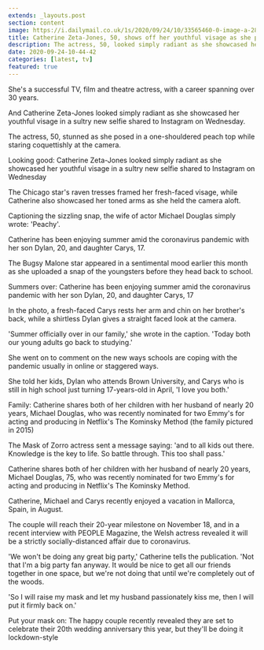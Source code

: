 ```yaml
---
extends: _layouts.post
section: content
image: https://i.dailymail.co.uk/1s/2020/09/24/10/33565460-0-image-a-28_1600938752852.jpg 
title: Catherine Zeta-Jones, 50, shows off her youthful visage as she poses in a one-shouldered peach top 
description: The actress, 50, looked simply radiant as she showcased her youthful visage in a sultry new selfie shared to Instagram on Wednesday. 
date: 2020-09-24-10-44-42 
categories: [latest, tv] 
featured: true 
--- 
```

She's a successful TV, film and theatre actress, with a career spanning over 30 years.

And Catherine Zeta-Jones looked simply radiant as she showcased her youthful visage in a sultry new selfie shared to Instagram on Wednesday.

The actress, 50, stunned as she posed in a one-shouldered peach top while staring coquettishly at the camera.

Looking good: Catherine Zeta-Jones looked simply radiant as she showcased her youthful visage in a sultry new selfie shared to Instagram on Wednesday

The Chicago star's raven tresses framed her fresh-faced visage, while Catherine also showcased her toned arms as she held the camera aloft.

Captioning the sizzling snap, the wife of actor Michael Douglas simply wrote: 'Peachy'.  

Catherine has been enjoying summer amid the coronavirus pandemic with her son Dylan, 20, and daughter Carys, 17.   

The Bugsy Malone star appeared in a sentimental mood earlier this month as she uploaded a snap of the youngsters before they head back to school.

Summers over: Catherine has been enjoying summer amid the coronavirus pandemic with her son Dylan, 20, and daughter Carys, 17

In the photo, a fresh-faced Carys rests her arm and chin on her brother's back, while a shirtless Dylan gives a straight faced look at the camera. 

'Summer officially over in our family,' she wrote in the caption. 'Today both our young adults go back to studying.' 

She went on to comment on the new ways schools are coping with the pandemic usually in online or staggered ways. 

She told her kids, Dylan who attends Brown University, and Carys who is still in high school just turning 17-years-old in April, 'I love you both.' 

Family: Catherine shares both of her children with her husband of nearly 20 years, Michael Douglas, who was recently nominated for two Emmy's for acting and producing in Netflix's The Kominsky Method (the family pictured in 2015)

The Mask of Zorro actress sent a message saying: 'and to all kids out there. Knowledge is the key to life. So battle through. This too shall pass.' 

Catherine shares both of her children with her husband of nearly 20 years, Michael Douglas, 75, who was recently nominated for two Emmy's for acting and producing in Netflix's The Kominsky Method. 

Catherine, Michael and Carys recently enjoyed a vacation in Mallorca, Spain, in August. 

The couple will reach their 20-year milestone on November 18, and in a recent interview with PEOPLE Magazine, the Welsh actress revealed it will be a strictly socially-distanced affair due to coronavirus. 

'We won't be doing any great big party,' Catherine tells the publication. 'Not that I'm a big party fan anyway. It would be nice to get all our friends together in one space, but we're not doing that until we're completely out of the woods. 

'So I will raise my mask and let my husband passionately kiss me, then I will put it firmly back on.'  

Put your mask on: The happy couple recently revealed they are set to celebrate their 20th wedding anniversary this year, but they'll be doing it lockdown-style

